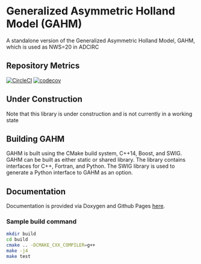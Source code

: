 # Generalized Asymmetric Holland Model (GAHM)

A standalone version of the Generalized Asymmetric Holland Model, GAHM, which is used as NWS=20 in ADCIRC

## Repository Metrics
[![CircleCI](https://circleci.com/gh/adcirc/gahm.svg?style=shield&circle-token=116e719e84c21191a8b39903273590bdbf016d48)](https://circleci.com/gh/adcirc/adcirc-cg)
[![codecov](https://codecov.io/gh/adcirc/gahm/branch/main/graph/badge.svg?token=LECRIZDBRE)](https://codecov.io/gh/adcirc/gahm)

## Under Construction

Note that this library is under construction and is not currently in a working state

## Building GAHM

GAHM is built using the CMake build system, C++14, Boost, and SWIG. GAHM can be built as either static or shared
library. The library contains interfaces for C++, Fortran, and Python. The SWIG library is used to generate a Python
interface to GAHM as an option.

## Documentation
Documentation is provided via Doxygen and Github Pages [here](https://adcirc.github.io/gahm).

### Sample build command

```bash
mkdir build
cd build
cmake .. -DCMAKE_CXX_COMPILER=g++
make -j4
make test
```

